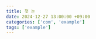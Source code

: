 ```yaml
---
title: 첫 눈
date: 2024-12-27 13:00:00 +09:00
categories: ['com', 'example']
tags: ['example']
---
```

